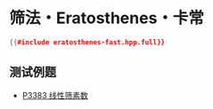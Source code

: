 # 筛法・Eratosthenes・卡常

```cpp
{{#include eratosthenes-fast.hpp.full}}
```

## 测试例题

- [P3383 线性筛素数](https://www.luogu.com.cn/problem/P3383)
